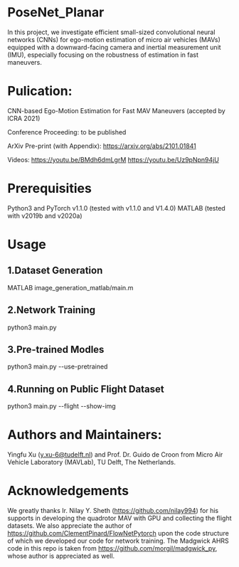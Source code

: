 # PoseNet_Planar
In this project, we investigate efficient small-sized convolutional neural networks (CNNs) for ego-motion estimation of micro air vehicles (MAVs) equipped with a downward-facing camera and inertial measurement unit (IMU), especially focusing on the robustness of estimation in fast maneuvers. 

# Pulication:
CNN-based Ego-Motion Estimation for Fast MAV Maneuvers (accepted by ICRA 2021)

Conference Proceeding: to be published

ArXiv Pre-print (with Appendix): https://arxiv.org/abs/2101.01841

Videos: https://youtu.be/BMdh6dmLgrM https://youtu.be/Uz9pNpn94jU

# Prerequisities
Python3 and PyTorch v1.1.0 (tested with v1.1.0 and V1.4.0)
MATLAB (tested with v2019b and v2020a)

# Usage
## 1.Dataset Generation 
MATLAB
image_generation_matlab/main.m
## 2.Network Training
python3 main.py
## 3.Pre-trained Modles
python3 main.py --use-pretrained
## 4.Running on Public Flight Dataset
python3 main.py --flight --show-img

# Authors and Maintainers:
Yingfu Xu (y.xu-6@tudelft.nl) and Prof. Dr. Guido de Croon from Micro Air Vehicle Laboratory (MAVLab), TU Delft, The Netherlands.

# Acknowledgements

We greatly thanks Ir. Nilay Y. Sheth (https://github.com/nilay994) for his supports in developing the quadrotor MAV with GPU and collecting the flight datasets. We also appreciate the author of https://github.com/ClementPinard/FlowNetPytorch upon the code structure of which we developed our code for network training. The Madgwick AHRS code in this repo is taken from https://github.com/morgil/madgwick_py, whose author is appreciated as well.
